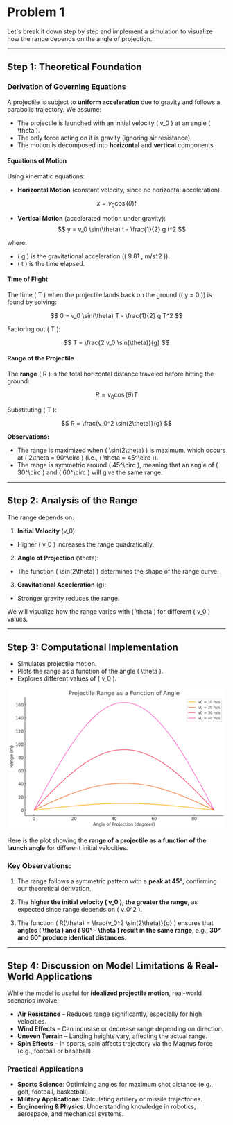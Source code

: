 # Problem 1

Let's break it down step by step and implement a simulation to visualize how the range depends on the angle of projection.

---

## **Step 1: Theoretical Foundation** 

### **Derivation of Governing Equations**

A projectile is subject to **uniform acceleration** due to gravity and follows a parabolic trajectory. We assume:

- The projectile is launched with an initial velocity \( v_0 \) at an angle \( \theta \).
- The only force acting on it is gravity (ignoring air resistance).
- The motion is decomposed into **horizontal** and **vertical** components.

#### **Equations of Motion**
Using kinematic equations:

- **Horizontal Motion** (constant velocity, since no horizontal acceleration):

$$
  x = v_0 \cos(\theta) t
$$

- **Vertical Motion** (accelerated motion under gravity):
$$
  y = v_0 \sin(\theta) t - \frac{1}{2} g t^2
$$

where:
- \( g \) is the gravitational acceleration (\( 9.81 \, m/s^2 \)).
- \( t \) is the time elapsed.

#### **Time of Flight**
The time \( T \) when the projectile lands back on the ground (\( y = 0 \)) is found by solving:

$$
0 = v_0 \sin(\theta) T - \frac{1}{2} g T^2
$$

Factoring out \( T \):

$$
T = \frac{2 v_0 \sin(\theta)}{g}
$$

#### **Range of the Projectile**
The **range** \( R \) is the total horizontal distance traveled before hitting the ground:

$$
R = v_0 \cos(\theta) T
$$

Substituting \( T \):

$$
R = \frac{v_0^2 \sin(2\theta)}{g}
$$

**Observations:**
- The range is maximized when \( \sin(2\theta) \) is maximum, which occurs at \( 2\theta = 90^\circ \) (i.e., \( \theta = 45^\circ \)).
- The range is symmetric around \( 45^\circ \), meaning that an angle of \( 30^\circ \) and \( 60^\circ \) will give the same range.

---

## **Step 2: Analysis of the Range**
The range depends on:

1. **Initial Velocity** \(v_0\): 
- Higher \( v_0 \) increases the range quadratically.

2. **Angle of Projection** \(\theta\):
- The function \( \sin(2\theta) \) determines the shape of the range curve.

3. **Gravitational Acceleration** \(g\): 
- Stronger gravity reduces the range.

We will visualize how the range varies with \( \theta \) for different \( v_0 \) values.

---

## **Step 3: Computational Implementation** 

- Simulates projectile motion.
- Plots the range as a function of the angle \( \theta \).
- Explores different values of \( v_0 \).


 ![alt text](output.png)


Here is the plot showing the **range of a projectile as a function of the launch angle** for different initial velocities. 

### **Key Observations:**
1. The range follows a symmetric pattern with a **peak at 45°**, confirming our theoretical derivation.

2. The **higher the initial velocity \( v_0 \), the greater the range**, as expected since range depends on \( v_0^2 \).

3. The function \( R(\theta) = \frac{v_0^2 \sin(2\theta)}{g} \) ensures that **angles \( \theta \) and \( 90° - \theta \) result in the same range**, e.g., **30° and 60° produce identical distances**.

---

## **Step 4: Discussion on Model Limitations & Real-World Applications**
While the model is useful for **idealized projectile motion**, real-world scenarios involve:

- **Air Resistance** – Reduces range significantly, especially for high velocities.
- **Wind Effects** – Can increase or decrease range depending on direction.
- **Uneven Terrain** – Landing heights vary, affecting the actual range.
- **Spin Effects** – In sports, spin affects trajectory via the Magnus force (e.g., football or baseball).

### **Practical Applications**
- **Sports Science**: Optimizing angles for maximum shot distance (e.g., golf, football, basketball).
- **Military Applications**: Calculating artillery or missile trajectories.
- **Engineering & Physics**: Understanding knowledge in robotics, aerospace, and mechanical systems.

